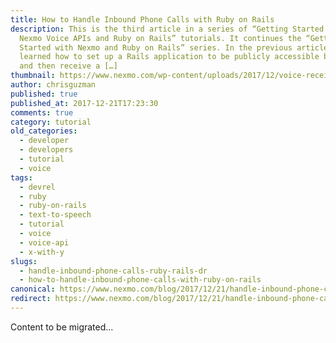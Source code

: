 ```yaml
---
title: How to Handle Inbound Phone Calls with Ruby on Rails
description: This is the third article in a series of “Getting Started with
  Nexmo Voice APIs and Ruby on Rails” tutorials. It continues the “Getting
  Started with Nexmo and Ruby on Rails” series. In the previous article, you
  learned how to set up a Rails application to be publicly accessible by Nexmo
  and then receive a […]
thumbnail: https://www.nexmo.com/wp-content/uploads/2017/12/voice-receive-call-ruby.png
author: chrisguzman
published: true
published_at: 2017-12-21T17:23:30
comments: true
category: tutorial
old_categories:
  - developer
  - developers
  - tutorial
  - voice
tags:
  - devrel
  - ruby
  - ruby-on-rails
  - text-to-speech
  - tutorial
  - voice
  - voice-api
  - x-with-y
slugs:
  - handle-inbound-phone-calls-ruby-rails-dr
  - how-to-handle-inbound-phone-calls-with-ruby-on-rails
canonical: https://www.nexmo.com/blog/2017/12/21/handle-inbound-phone-calls-ruby-rails-dr
redirect: https://www.nexmo.com/blog/2017/12/21/handle-inbound-phone-calls-ruby-rails-dr
---
```

Content to be migrated...